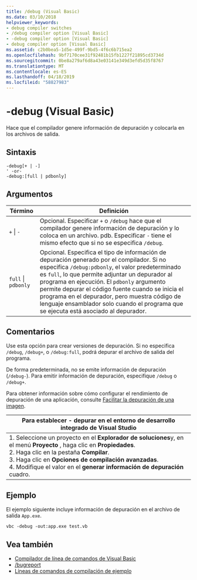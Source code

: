 ```yaml
---
title: /debug (Visual Basic)
ms.date: 03/10/2018
helpviewer_keywords:
- debug compiler switches
- /debug compiler option [Visual Basic]
- -debug compiler option [Visual Basic]
- debug compiler option [Visual Basic]
ms.assetid: c2b0bea5-1d5e-499f-9bd5-4f6c6b715ea2
ms.openlocfilehash: 9bf7170cee31f92481b15fb1227f21895cd3734d
ms.sourcegitcommit: 0be8a279af6d8a43e03141e349d3efd5d35f8767
ms.translationtype: MT
ms.contentlocale: es-ES
ms.lasthandoff: 04/18/2019
ms.locfileid: "58827983"
---
```

# <a name="-debug-visual-basic"></a>-debug (Visual Basic)
Hace que el compilador genere información de depuración y colocarla en los archivos de salida.  
  
## <a name="syntax"></a>Sintaxis  
  
```  
-debug[+ | -]  
' -or-  
-debug:[full | pdbonly]  
```  
  
## <a name="arguments"></a>Argumentos  
  
|Término|Definición|  
|---|---|  
|`+` &#124; `-`|Opcional. Especificar `+` o `/debug` hace que el compilador genere información de depuración y lo coloca en un archivo. pdb. Especificar `-` tiene el mismo efecto que si no se especifica `/debug`.|  
|`full` &#124; `pdbonly`|Opcional. Especifica el tipo de información de depuración generado por el compilador. Si no especifica `/debug:pdbonly`, el valor predeterminado es `full`, lo que permite adjuntar un depurador al programa en ejecución. El `pdbonly` argumento permite depurar el código fuente cuando se inicia el programa en el depurador, pero muestra código de lenguaje ensamblador solo cuando el programa que se ejecuta está asociado al depurador.|  
  
## <a name="remarks"></a>Comentarios  
 Use esta opción para crear versiones de depuración. Si no especifica `/debug`, `/debug+`, o `/debug:full`, podrá depurar el archivo de salida del programa.  
  
 De forma predeterminada, no se emite información de depuración (`/debug-`). Para emitir información de depuración, especifique `/debug` o `/debug+`.  
  
 Para obtener información sobre cómo configurar el rendimiento de depuración de una aplicación, consulte [Facilitar la depuración de una imagen](../../../framework/debug-trace-profile/making-an-image-easier-to-debug.md).  
  
|Para establecer - depurar en el entorno de desarrollo integrado de Visual Studio|  
|---|  
|1.  Seleccione un proyecto en el **Explorador de soluciones**y, en el menú **Proyecto** , haga clic en **Propiedades**. <br />2.  Haga clic en la pestaña **Compilar**.<br />3.  Haga clic en **Opciones de compilación avanzadas**.<br />4.  Modifique el valor en el **generar información de depuración** cuadro.|  
  
## <a name="example"></a>Ejemplo  
 El ejemplo siguiente incluye información de depuración en el archivo de salida `App.exe`.  
  
```  
vbc -debug -out:app.exe test.vb  
```  
  
## <a name="see-also"></a>Vea también

- [Compilador de línea de comandos de Visual Basic](../../../visual-basic/reference/command-line-compiler/index.md)
- [/bugreport](../../../visual-basic/reference/command-line-compiler/bugreport.md)
- [Líneas de comandos de compilación de ejemplo](../../../visual-basic/reference/command-line-compiler/sample-compilation-command-lines.md)
